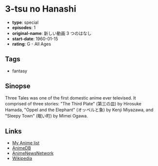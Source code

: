 # 3-tsu no Hanashi

-   **type**: special
-   **episodes**: 1
-   **original-name**: 新しい動画 3 つのはなし
-   **start-date**: 1960-01-15
-   **rating**: G - All Ages

## Tags

-   fantasy

## Sinopse

Three Tales was one of the first domestic anime ever televised. It comprised of three stories: "The Third Plate" (第三の皿) by Hirosuke Hamada, "Oppel and the Elephant" (オッペルと象) by Kenji Miyazawa, and "Sleepy Town" (眠い町) by Mimei Ogawa.

## Links

-   [My Anime list](https://myanimelist.net/anime/8774/3-tsu_no_Hanashi)
-   [AnimeDB](http://anidb.info/perl-bin/animedb.pl?show=anime&aid=5486)
-   [AnimeNewsNetwork](http://www.animenewsnetwork.com/encyclopedia/anime.php?id=3273)
-   [Wikipedia](<http://en.wikipedia.org/wiki/Three_Tales_(anime)>)
